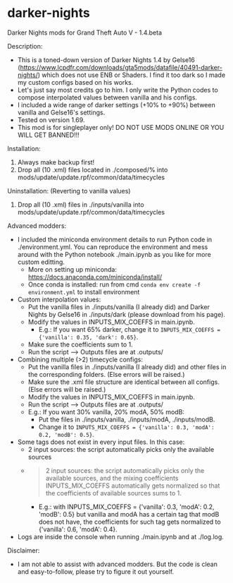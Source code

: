 # darker-nights
Darker Nights mods for Grand Theft Auto V - 1.4.beta

Description:
+ This is a toned-down version of Darker Nights 1.4 by Gelse16 (https://www.lcpdfr.com/downloads/gta5mods/datafile/40491-darker-nights/) which does not use ENB or Shaders. I find it too dark so I made my custom configs based on his works.
+ Let's just say most credits go to him. I only write the Python codes to compose interpolated values between vanilla and his configs.
+ I included a wide range of darker settings (+10% to +90%) between vanilla and Gelse16's settings.
+ Tested on version 1.69.
+ This mod is for singleplayer only! DO NOT USE MODS ONLINE OR YOU WILL GET BANNED!!!

Installation:
1. Always make backup first!
2. Drop all (10 .xml) files located in ./composed/<your-choice>% into mods/update/update.rpf/common/data/timecycles

Uninstallation: (Reverting to vanilla values)
1. Drop all (10 .xml) files in ./inputs/vanilla into mods/update/update.rpf/common/data/timecycles

Advanced modders:
+ I included the miniconda environment details to run Python code in ./environment.yml. You can reproduce the environment and mess around with the Python notebook ./main.ipynb as you like for more custom editting.
    + More on setting up miniconda: https://docs.anaconda.com/miniconda/install/
    + Once conda is installed: run from cmd `conda env create -f environment.yml` to install environment
+ Custom interpolation values:
    + Put the vanilla files in ./inputs/vanilla (I already did) and Darker Nights by Gelse16 in ./inputs/dark (please download from his page).
    + Modify the values in INPUTS_MIX_COEFFS in main.ipynb.
        + E.g.: If you want 65% darker, change it to ```INPUTS_MIX_COEFFS = {'vanilla': 0.35, 'dark': 0.65}```.
    + Make sure the coefficients sum to 1.
    + Run the script --> Outputs files are at .outputs/
+ Combining multiple (>2) timecycle configs:
    + Put the vanilla files in ./inputs/vanilla (I already did) and other files in the corresponding folders. (Else errors will be raised.)
    + Make sure the .xml file structure are identical between all configs. (Else errors will be raised.)
    + Modify the values in INPUTS_MIX_COEFFS in main.ipynb.
    + Run the script --> Outputs files are at .outputs/
    + E.g.: If you want 30% vanilla, 20% modA, 50% modB:
        + Put the files in ./inputs/vanilla, ./inputs/modA, ./inputs/modB.
        + Change it to ```INPUTS_MIX_COEFFS = {'vanilla': 0.3, 'modA': 0.2, 'modB': 0.5}```.
+ Some tags does not exist in every input files. In this case:
    + 2 input sources: the script automatically picks only the available sources 
    + >2 input sources: the script automatically picks only the available sources, and the mixing coefficients INPUTS_MIX_COEFFS automatically gets normalized so that the coefficients of available sources sums to 1.
        + E.g.: with INPUTS_MIX_COEFFS = {'vanilla': 0.3, 'modA': 0.2, 'modB': 0.5} but vanilla and modA has a certain tag that modB does not have, the coefficients for such tag gets normalized to {'vanilla': 0.6, 'modA': 0.4}.
+ Logs are inside the console when running ./main.ipynb and at ./log.log.

Disclaimer:
+ I am not able to assist with advanced modders. But the code is clean and easy-to-follow, please try to figure it out yourself.